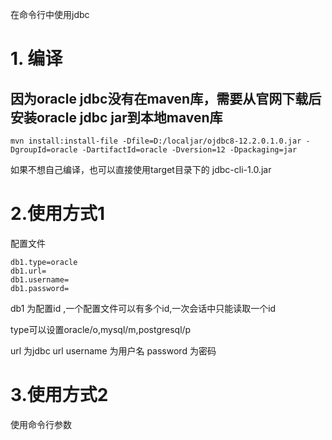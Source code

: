 在命令行中使用jdbc

# 1. 编译
## 因为oracle jdbc没有在maven库，需要从官网下载后安装oracle jdbc jar到本地maven库
```
mvn install:install-file -Dfile=D:/localjar/ojdbc8-12.2.0.1.0.jar -DgroupId=oracle -DartifactId=oracle -Dversion=12 -Dpackaging=jar
```
如果不想自己编译，也可以直接使用target目录下的 jdbc-cli-1.0.jar

# 2.使用方式1

配置文件
```properties
db1.type=oracle
db1.url=
db1.username=
db1.password=

```
db1 为配置id ,一个配置文件可以有多个id,一次会话中只能读取一个id

type可以设置oracle/o,mysql/m,postgresql/p

url 为jdbc url
username 为用户名
password 为密码

# 3.使用方式2
使用命令行参数